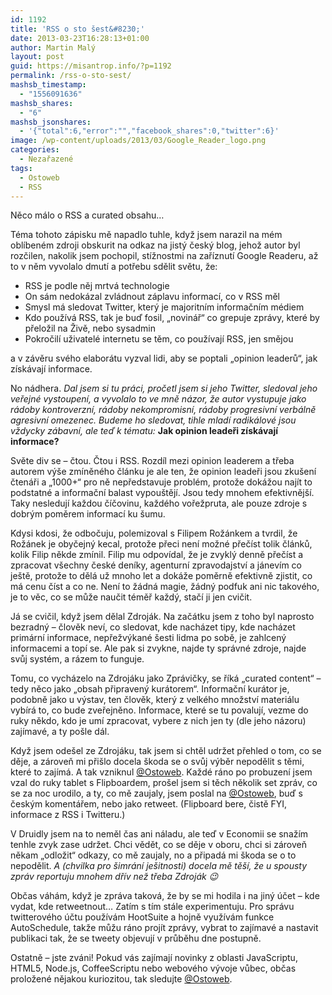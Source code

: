 ```yaml
---
id: 1192
title: 'RSS o sto šest&#8230;'
date: 2013-03-23T16:28:13+01:00
author: Martin Malý
layout: post
guid: https://misantrop.info/?p=1192
permalink: /rss-o-sto-sest/
mashsb_timestamp:
  - "1556091636"
mashsb_shares:
  - "6"
mashsb_jsonshares:
  - '{"total":6,"error":"","facebook_shares":0,"twitter":6}'
image: /wp-content/uploads/2013/03/Google_Reader_logo.png
categories:
  - Nezařazené
tags:
  - Ostoweb
  - RSS
---
```

Něco málo o RSS a curated obsahu&#8230;

<!--more-->

Téma tohoto zápisku mě napadlo tuhle, když jsem narazil na mém oblíbeném zdroji obskurit na odkaz na jistý český blog, jehož autor byl rozčilen, nakolik jsem pochopil, stížnostmi na zaříznutí Google Readeru, až to v něm vyvolalo dmutí a potřebu sdělit světu, že:

  * RSS je podle něj mrtvá technologie
  * On sám nedokázal zvládnout záplavu informací, co v RSS měl
  * Smysl má sledovat Twitter, který je majoritním informačním médiem
  * Kdo používá RSS, tak je buď fosil, &#8222;novinář&#8220; co grepuje zprávy, které by přeložil na Živě, nebo sysadmin
  * Pokročilí uživatelé internetu se těm, co používají RSS, jen smějou

a v závěru svého elaborátu vyzval lidi, aby se poptali &#8222;opinion leaderů&#8220;, jak získávají informace.

No nádhera. _Dal jsem si tu práci, pročetl jsem si jeho Twitter, sledoval jeho veřejné vystoupení, a vyvolalo to ve mně názor, že autor vystupuje jako rádoby kontroverzní, rádoby nekompromisní, rádoby progresivní verbálně agresivní omezenec. Budeme ho sledovat, tihle mladí radikálové jsou vždycky zábavní, ale teď k tématu:_ **Jak opinion leadeři získávají informace?**

Světe div se &#8211; čtou. Čtou i RSS. Rozdíl mezi opinion leaderem a třeba autorem výše zmíněného článku je ale ten, že opinion leadeři jsou zkušení čtenáři a &#8222;1000+&#8220; pro ně nepředstavuje problém, protože dokážou najít to podstatné a informační balast vypouštějí. Jsou tedy mnohem efektivnější. Taky nesledují každou číčovinu, každého vořežpruta, ale pouze zdroje s dobrým poměrem informací ku šumu.

Kdysi kdosi, že odbočuju, polemizoval s Filipem Rožánkem a tvrdil, že Rožánek je obyčejný kecal, protože přeci není možné přečíst tolik článků, kolik Filip někde zmínil. Filip mu odpovídal, že je zvyklý denně přečíst a zpracovat všechny české deníky, agenturní zpravodajství a jánevím co ještě, protože to dělá už mnoho let a dokáže poměrně efektivně zjistit, co má cenu číst a co ne. Není to žádná magie, žádný podfuk ani nic takového, je to věc, co se může naučit téměř každý, stačí ji jen cvičit.

Já se cvičil, když jsem dělal Zdroják. Na začátku jsem z toho byl naprosto bezradný &#8211; člověk neví, co sledovat, kde nacházet tipy, kde nacházet primární informace, nepřežvýkané šesti lidma po sobě, je zahlcený informacemi a topí se. Ale pak si zvykne, najde ty správné zdroje, najde svůj systém, a rázem to funguje.

Tomu, co vycházelo na Zdrojáku jako Zprávičky, se říká &#8222;curated content&#8220; &#8211; tedy něco jako &#8222;obsah připravený kurátorem&#8220;. Informační kurátor je, podobně jako u výstav, ten člověk, který z velkého množství materiálu vybírá to, co bude zveřejněno. Informace, které se tu povalují, vezme do ruky někdo, kdo je umí zpracovat, vybere z nich jen ty (dle jeho názoru) zajímavé, a ty pošle dál.

Když jsem odešel ze Zdrojáku, tak jsem si chtěl udržet přehled o tom, co se děje, a zároveň mi přišlo docela škoda se o svůj výběr nepodělit s těmi, které to zajímá. A tak vzniknul [@Ostoweb](https://twitter.com/ostoweb). Každé ráno po probuzení jsem vzal do ruky tablet s Flipboardem, prošel jsem si těch několik set zpráv, co se za noc urodilo, a ty, co mě zaujaly, jsem poslal na [@Ostoweb](https://twitter.com/ostoweb), buď s českým komentářem, nebo jako retweet. (Flipboard bere, čistě FYI, informace z RSS i Twitteru.)

V Druidly jsem na to neměl čas ani náladu, ale teď v Economii se snažím tenhle zvyk zase udržet. Chci vědět, co se děje v oboru, chci si zároveň někam &#8222;odložit&#8220; odkazy, co mě zaujaly, no a připadá mi škoda se o to nepodělit. _A (chvilka pro šimrání ješitnosti) docela mě těší, že u spousty zpráv reportuju mnohem dřív než třeba Zdroják 😉_

Občas váhám, když je zpráva taková, že by se mi hodila i na jiný účet &#8211; kde vydat, kde retweetnout&#8230; Zatím s tím stále experimentuju. Pro správu twitterového účtu používám HootSuite a hojně využívám funkce AutoSchedule, takže můžu ráno projít zprávy, vybrat to zajímavé a nastavit publikaci tak, že se tweety objevují v průběhu dne postupně.

Ostatně &#8211; jste zváni! Pokud vás zajímají novinky z oblasti JavaScriptu, HTML5, Node.js, CoffeeScriptu nebo webového vývoje vůbec, občas proložené nějakou kuriozitou, tak sledujte [@Ostoweb](https://twitter.com/ostoweb).